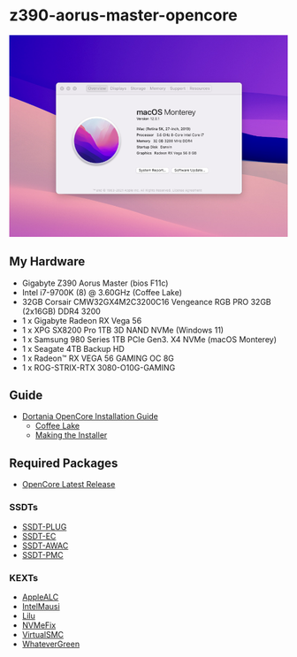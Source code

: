# z390-aorus-master-opencore

![About This Mac](resources/images/about-this-mac.png)

## My Hardware
- Gigabyte Z390 Aorus Master (bios F11c)
- Intel i7-9700K (8) @ 3.60GHz (Coffee Lake)
- 32GB Corsair CMW32GX4M2C3200C16 Vengeance RGB PRO 32GB (2x16GB) DDR4 3200
- 1 x Gigabyte Radeon RX Vega 56
- 1 x XPG SX8200 Pro 1TB 3D NAND NVMe (Windows 11)
- 1 x Samsung 980 Series 1TB PCIe Gen3. X4 NVMe (macOS Monterey)
- 1 x Seagate 4TB Backup HD
- 1 x Radeon™ RX VEGA 56 GAMING OC 8G
- 1 x ROG-STRIX-RTX 3080-O10G-GAMING

## Guide
- [Dortania OpenCore Installation Guide](https://dortania.github.io/OpenCore-Install-Guide/)
  - [Coffee Lake](https://dortania.github.io/OpenCore-Install-Guide/config.plist/coffee-lake.html)
  - [Making the Installer](https://dortania.github.io/OpenCore-Install-Guide/installer-guide/mac-install.html)

## Required Packages
- [OpenCore Latest Release](https://github.com/acidanthera/OpenCorePkg/releases)

### SSDTs

- [SSDT-PLUG](https://github.com/dortania/Getting-Started-With-ACPI/blob/master/extra-files/compiled/SSDT-PLUG-DRTNIA.aml)
- [SSDT-EC](https://github.com/dortania/Getting-Started-With-ACPI/blob/master/extra-files/compiled/SSDT-EC-USBX-DESKTOP.aml)
- [SSDT-AWAC](https://github.com/dortania/Getting-Started-With-ACPI/blob/master/extra-files/compiled/SSDT-AWAC.aml)
- [SSDT-PMC](https://github.com/dortania/Getting-Started-With-ACPI/blob/master/extra-files/compiled/SSDT-PMC.aml)

### KEXTs
- [AppleALC](https://github.com/acidanthera/AppleALC/releases)
- [IntelMausi](https://github.com/acidanthera/IntelMausi/releases)
- [Lilu](https://github.com/acidanthera/lilu/releases)
- [NVMeFix](https://github.com/acidanthera/NVMeFix/releases)
- [VirtualSMC](https://github.com/acidanthera/virtualsmc/releases)
- [WhateverGreen](https://github.com/acidanthera/whatevergreen/releases)
